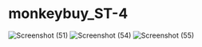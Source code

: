 # monkeybuy_ST-4

![Screenshot (51)](https://user-images.githubusercontent.com/78133558/195312393-601600b0-70d2-4b5c-9d0c-b03b99cd1b1f.png)
![Screenshot (54)](https://user-images.githubusercontent.com/78133558/195313196-53fa4791-f5e8-4b36-8c0e-a100eb585a3e.png)
![Screenshot (55)](https://user-images.githubusercontent.com/78133558/195313206-6d259e28-7441-4c7e-b7a4-bf0c5322fedc.png)
